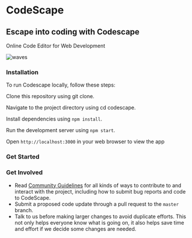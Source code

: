 # CodeScape
## Escape into coding with Codescape

Online Code Editor for Web Development


![waves](https://user-images.githubusercontent.com/60046892/230551122-7f7f5e1c-d525-48bd-b4f3-1b4ee1aac960.JPG)


### Installation
To run Codescape locally, follow these steps:

Clone this repository using git clone.

Navigate to the project directory using cd codescape.

Install dependencies using `npm install`.

Run the development server using `npm start`.

Open `http://localhost:3000` in your web browser to view the app



### Get Started



### Get Involved

*  Read [Community Guidelines](<https://github.com/yadvi12/CodeScape/blob/main/CONTRIBUTING.md>) for all
   kinds of ways to contribute to and interact with the project,
   including how to submit bug reports and
   code to CodeScape.
*  Submit a proposed code update through a pull request to the ``master`` branch.
*  Talk to us before making larger changes
   to avoid duplicate efforts. This not only helps everyone
   know what is going on, it also helps save time and effort if we decide
   some changes are needed.

